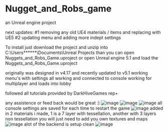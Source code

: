 # Nugget_and_Robs_game
an Unreal engine project

next updates: 
#1 removing any old UE4 materials / items and replacing with UE5
#2 updating menu and adding more indept settings

To install just download the project and unzip into C:\Users\******\Documents\Unreal Projects
than you can open Nuggets_and_Robs_Game.uproject or open Unreal engine 5.1 and load the Nuggets_and_Robs_Game.uproject

originally was designed in v4.17 and recently updated to v5.1
working menu's with settings all working and connected to console
working for multiplayer and loads into lobby

followed all tutorials provided by DarkHiveGames rep+

any assistence or feed back would be great :)
![image](https://user-images.githubusercontent.com/35167038/234428476-9237a6a1-81b0-4b24-864b-8bfc1c5360c5.png)
![image](https://user-images.githubusercontent.com/35167038/234428543-7eed4f43-07c3-4ffc-8056-c371dab475c0.png)
![image](https://user-images.githubusercontent.com/35167038/234428605-90d99d5e-1d04-4338-b98c-2e38b2db26b7.png)
all console settings are saved for each time to restart the game
![image](https://user-images.githubusercontent.com/35167038/234430117-e6733ba0-563c-46c8-a0b9-3b7fd3912cc9.png)
added in 2 materials i made, 1 is a 7 layer with tessellation, another with 3 layers non tessellation
you will just need to add you own textures and maps 
![image](https://user-images.githubusercontent.com/35167038/234428951-a9225058-7a9d-4a4c-a336-396070c5bf72.png)
alot of the backend is setup clean
![image](https://user-images.githubusercontent.com/35167038/234429032-20a3dc63-2dcb-4dae-8ce1-ee28f96bbac1.png)

